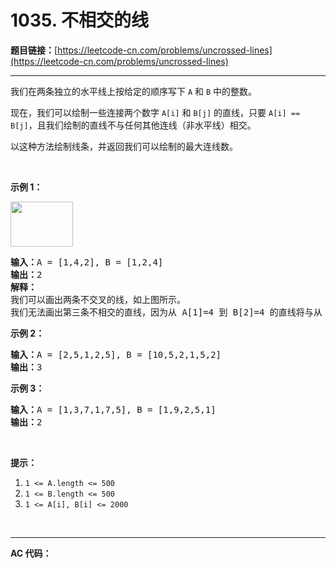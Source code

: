 # 1035. 不相交的线

**题目链接：**[https://leetcode-cn.com/problems/uncrossed-lines](https://leetcode-cn.com/problems/uncrossed-lines)

---

<div class="content__1Y2H">
 <div class="notranslate">
  <p>我们在两条独立的水平线上按给定的顺序写下&nbsp;<code>A</code>&nbsp;和&nbsp;<code>B</code>&nbsp;中的整数。</p> 
  <p>现在，我们可以绘制一些连接两个数字&nbsp;<code>A[i]</code>&nbsp;和&nbsp;<code>B[j]</code>&nbsp;的直线，只要&nbsp;<code>A[i] == B[j]</code>，且我们绘制的直线不与任何其他连线（非水平线）相交。</p> 
  <p>以这种方法绘制线条，并返回我们可以绘制的最大连线数。</p> 
  <p>&nbsp;</p> 
  <p><strong>示例 1：</strong></p> 
  <p><strong><img style="height: 72px; width: 100px;" src="https://assets.leetcode-cn.com/aliyun-lc-upload/uploads/2019/04/28/142.png" alt=""></strong></p> 
  <pre class="language-text"><strong>输入：</strong>A = [1,4,2], B = [1,2,4]
<strong>输出：</strong>2
<strong>解释：
</strong>我们可以画出两条不交叉的线，如上图所示。
我们无法画出第三条不相交的直线，因为从 A[1]=4 到 B[2]=4 的直线将与从 A[2]=2 到 B[1]=2 的直线相交。</pre> 
  <p><strong>示例 2：</strong></p> 
  <pre class="language-text"><strong>输入：</strong>A = [2,5,1,2,5], B = [10,5,2,1,5,2]
<strong>输出：</strong>3
</pre> 
  <p><strong>示例 3：</strong></p> 
  <pre class="language-text"><strong>输入：</strong>A = [1,3,7,1,7,5], B = [1,9,2,5,1]
<strong>输出：</strong>2</pre> 
  <p>&nbsp;</p> 
  <p><strong>提示：</strong></p> 
  <ol> 
   <li><code>1 &lt;= A.length &lt;= 500</code></li> 
   <li><code>1 &lt;= B.length &lt;= 500</code></li> 
   <li><code>1 &lt;= A[i], B[i] &lt;= 2000</code></li> 
  </ol> 
  <p>&nbsp;</p> 
 </div>
</div>

---

**AC 代码：**

```java

```
